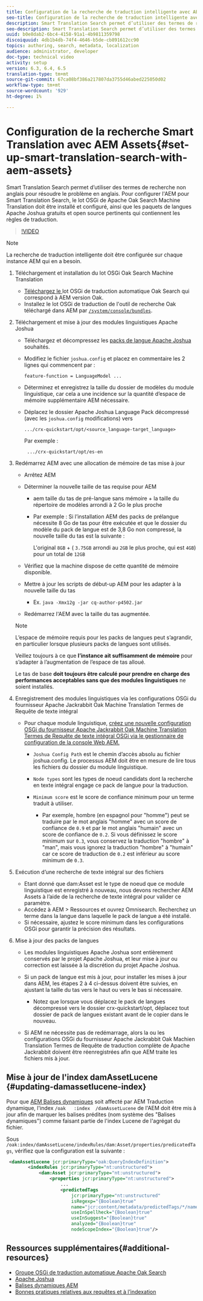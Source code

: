 ```yaml
---
title: Configuration de la recherche de traduction intelligente avec AEM Assets
seo-title: Configuration de la recherche de traduction intelligente avec AEM Assets
description: Smart Translation Search permet d’utiliser des termes de recherche non anglais pour résoudre le problème en anglais. Pour configurer l'AEM pour Smart Translation Search, le lot OSGi de Apache Oak Search Machine Translation doit être installé et configuré, ainsi que les paquets de langues Apache Joshua gratuits et open source pertinents qui contiennent les règles de traduction.
seo-description: Smart Translation Search permet d’utiliser des termes de recherche non anglais pour résoudre le problème en anglais. Pour configurer l'AEM pour Smart Translation Search, le lot OSGi de Apache Oak Search Machine Translation doit être installé et configuré, ainsi que les paquets de langues Apache Joshua gratuits et open source pertinents qui contiennent les règles de traduction.
uuid: b0e8dab2-6bc4-4158-91a1-4b9811359798
discoiquuid: 4db1b4db-74f4-4646-b5de-cb891612cc90
topics: authoring, search, metadata, localization
audience: administrator, developer
doc-type: technical video
activity: setup
version: 6.3, 6.4, 6.5
translation-type: tm+mt
source-git-commit: 67ca08bf386a217807da3755d46abed225050d02
workflow-type: tm+mt
source-wordcount: '929'
ht-degree: 1%

---
```



# Configuration de la recherche Smart Translation avec AEM Assets{#set-up-smart-translation-search-with-aem-assets}

Smart Translation Search permet d’utiliser des termes de recherche non anglais pour résoudre le problème en anglais. Pour configurer l&#39;AEM pour Smart Translation Search, le lot OSGi de Apache Oak Search Machine Translation doit être installé et configuré, ainsi que les paquets de langues Apache Joshua gratuits et open source pertinents qui contiennent les règles de traduction.

>[!VIDEO](https://video.tv.adobe.com/v/21291/?quality=9&learn=on)

>[!NOTE]
>
>La recherche de traduction intelligente doit être configurée sur chaque instance AEM qui en a besoin.

1. Téléchargement et installation du lot OSGi Oak Search Machine Translation
   * [Téléchargez le ](https://search.maven.org/#search%7Cgav%7C1%7Cg%3A%22org.apache.jackrabbit%22%20AND%20a%3A%22oak-search-mt%22) lot OSGi de traduction automatique Oak Search qui correspond à AEM version Oak.
   * Installez le lot OSGi de traduction de l&#39;outil de recherche Oak téléchargé dans AEM par [ `/system/console/bundles`](http://localhost:4502/system/console/bundles).

2. Téléchargement et mise à jour des modules linguistiques Apache Joshua
   * Téléchargez et décompressez les [packs de langue Apache Joshua ](https://cwiki.apache.org/confluence/display/JOSHUA/Language+Packs) souhaités.
   * Modifiez le fichier `joshua.config` et placez en commentaire les 2 lignes qui commencent par :

      ```
      feature-function = LanguageModel ...
      ```

   * Déterminez et enregistrez la taille du dossier de modèles du module linguistique, car cela a une incidence sur la quantité d’espace de mémoire supplémentaire AEM nécessaire.
   * Déplacez le dossier Apache Joshua Language Pack décompressé (avec les `joshua.config` modifications) vers

      ```
      .../crx-quickstart/opt/<source_language-target_language>
      ```

      Par exemple :

      ```
       .../crx-quickstart/opt/es-en
      ```

3. Redémarrez AEM avec une allocation de mémoire de tas mise à jour
   * Arrêtez AEM
   * Déterminer la nouvelle taille de tas requise pour AEM

      * aem taille du tas de pré-langue sans mémoire + la taille du répertoire de modèles arrondi à 2 Go le plus proche
      * Par exemple : Si l’installation AEM des packs de prélangue nécessite 8 Go de tas pour être exécutée et que le dossier du modèle du pack de langue est de 3,8 Go non compressé, la nouvelle taille du tas est la suivante :

         L&#39;original `8GB` + ( `3.75GB` arrondi au `2GB` le plus proche, qui est `4GB`) pour un total de `12GB`
   * Vérifiez que la machine dispose de cette quantité de mémoire disponible.
   * Mettre à jour les scripts de début-up AEM pour les adapter à la nouvelle taille du tas

      * Ex. `java -Xmx12g -jar cq-author-p4502.jar`
   * Redémarrez l&#39;AEM avec la taille du tas augmentée.

   >[!NOTE]
   >
   >L’espace de mémoire requis pour les packs de langues peut s’agrandir, en particulier lorsque plusieurs packs de langues sont utilisés.
   >
   >
   >Veillez toujours à ce que **l’instance ait suffisamment de mémoire** pour s’adapter à l’augmentation de l’espace de tas alloué.
   >
   >
   >Le tas de base **doit toujours être calculé pour prendre en charge des performances acceptables sans que des modules linguistiques** ne soient installés.

4. Enregistrement des modules linguistiques via les configurations OSGi du fournisseur Apache Jackrabbit Oak Machine Translation Termes de Requête de texte intégral

   * Pour chaque module linguistique, [créez une nouvelle configuration OSGi du fournisseur Apache Jackrabbit Oak Machine Translation Termes de Requête de texte intégral OSGi via le gestionnaire de configuration de la console Web AEM.](http://localhost:4502/system/console/configMgr/org.apache.jackrabbit.oak.plugins.index.mt.MTFulltextQueryTermsProviderFactory)

      * `Joshua Config Path` est le chemin d’accès absolu au fichier joshua.config. Le processus AEM doit être en mesure de lire tous les fichiers du dossier du module linguistique.
      * `Node types` sont les types de noeud candidats dont la recherche en texte intégral engage ce pack de langue pour la traduction.
      * `Minimum score` est le score de confiance minimum pour un terme traduit à utiliser.

         * Par exemple, hombre (en espagnol pour &quot;homme&quot;) peut se traduire par le mot anglais &quot;homme&quot; avec un score de confiance de `0.9` et par le mot anglais &quot;humain&quot; avec un score de confiance de `0.2`. Si vous définissez le score minimum sur `0.3`, vous conservez la traduction &quot;hombre&quot; à &quot;man&quot;, mais vous ignorez la traduction &quot;hombre&quot; à &quot;humain&quot; car ce score de traduction de `0.2` est inférieur au score minimum de `0.3`.

5. Exécution d’une recherche de texte intégral sur des fichiers
   * Etant donné que dam:Asset est le type de noeud que ce module linguistique est enregistré à nouveau, nous devons rechercher AEM Assets à l’aide de la recherche de texte intégral pour valider ce paramètre.
   * Accédez à AEM > Ressources et ouvrez Omnisearch. Recherchez un terme dans la langue dans laquelle le pack de langue a été installé.
   * Si nécessaire, ajustez le score minimum dans les configurations OSGi pour garantir la précision des résultats.

6. Mise à jour des packs de langues
   * Les modules linguistiques Apache Joshua sont entièrement conservés par le projet Apache Joshua, et leur mise à jour ou correction est laissée à la discrétion du projet Apache Joshua.
   * Si un pack de langue est mis à jour, pour installer les mises à jour dans AEM, les étapes 2 à 4 ci-dessus doivent être suivies, en ajustant la taille du tas vers le haut ou vers le bas si nécessaire.

      * Notez que lorsque vous déplacez le pack de langues décompressé vers le dossier crx-quickstart/opt, déplacez tout dossier de pack de langues existant avant de le copier dans le nouveau.
   * Si AEM ne nécessite pas de redémarrage, alors la ou les configurations OSGi du fournisseur Apache Jackrabbit Oak Machien Translation Termes de Requête de traduction complète de Apache Jackrabbit doivent être réenregistrées afin que AEM traite les fichiers mis à jour.


## Mise à jour de l&#39;index damAssetLucene {#updating-damassetlucene-index}

Pour que [AEM Balises dynamiques](https://helpx.adobe.com/experience-manager/6-3/assets/using/touch-ui-smart-tags.html) soit affecté par AEM Traduction dynamique, l&#39;index `/oak   :index  /damAssetLucene` de l&#39;AEM doit être mis à jour afin de marquer les balises prédites (nom système des &quot;Balises dynamiques&quot;) comme faisant partie de l&#39;index Lucene de l&#39;agrégat du fichier.

Sous `/oak:index/damAssetLucene/indexRules/dam:Asset/properties/predicatedTags`, vérifiez que la configuration est la suivante :

```xml
 <damAssetLucene jcr:primaryType="oak:QueryIndexDefinition">
        <indexRules jcr:primaryType="nt:unstructured">
            <dam:Asset jcr:primaryType="nt:unstructured">
                <properties jcr:primaryType="nt:unstructured">
                    ...
                    <predictedTags
                        jcr:primaryType="nt:unstructured"
                        isRegexp="{Boolean}true"
                        name="jcr:content/metadata/predictedTags/*/name"
                        useInSpellheck="{Boolean}true"
                        useInSuggest="{Boolean}true"
                        analyzed="{Boolean}true"
                        nodeScopeIndex="{Boolean}true"/>
```

## Ressources supplémentaires{#additional-resources}

* [Groupe OSGi de traduction automatique Apache Oak Search](https://search.maven.org/#search%7Cgav%7C1%7Cg%3A%22org.apache.jackrabbit%22%20AND%20a%3A%22oak-search-mt%22)
* [Apache Joshua](https://cwiki.apache.org/confluence/display/JOSHUA/Language+Packs)
* [Balises dynamiques AEM](https://helpx.adobe.com/experience-manager/6-3/assets/using/touch-ui-smart-tags.html)
* [Bonnes pratiques relatives aux requêtes et à l’indexation](https://helpx.adobe.com/experience-manager/6-5/sites/deploying/using/best-practices-for-queries-and-indexing.html)